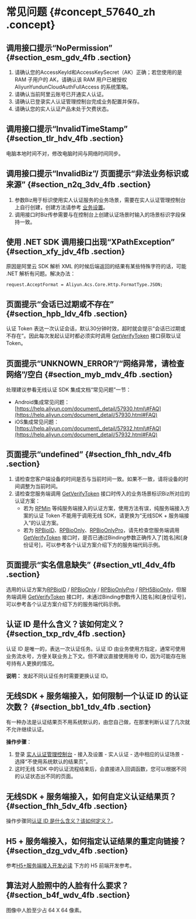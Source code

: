 # 常见问题 {#concept_57640_zh .concept}

## 调用接口提示“NoPermission” {#section_esm_gdv_4fb .section}

1.  请确认您的AccessKeyId和AccessKeySecret（AK）正确；若您使用的是 RAM 子用户的 AK，请确认该 RAM 用户已被授权 AliyunYundunCloudAuthFullAccess 的系统策略。
2.  请确认当前阿里云账号已开通实人认证。
3.  请确认已登录实人认证管理控制台完成业务配置并保存。
4.  请确认您的实人认证产品未处于欠费状态。

## 调用接口提示“InvalidTimeStamp” {#section_tlr_hdv_4fb .section}

电脑本地时间不对，修改电脑时间与网络时间同步。

## 调用接口提示“InvalidBiz”/ 页面提示“非法业务标识或来源” {#section_n2q_3dv_4fb .section}

1.  参数Biz用于标识使用实人认证服务的业务场景，需要在实人认证管理控制台上自行创建，创建方法请参考 [业务设置](https://help.aliyun.com/document_detail/59975.html)。
2.  调用接口时Biz传参需要与在控制台上创建认证场景时输入的场景标识字段保持一致。

## 使用 .NET SDK 调用接口出现“XPathException” {#section_xfy_jdv_4fb .section}

原因是阿里云 SDK 解析 XML 的时候后端返回的结果有某些特殊字符的话，可能 .NET 解析有问题。解决办法：

```
request.AcceptFormat = Aliyun.Acs.Core.Http.FormatType.JSON;
```

## 页面提示“会话已过期或不存在” {#section_hpb_ldv_4fb .section}

认证 Token 表达一次认证会话，默认30分钟时效，超时就会提示“会话已过期或不存在”。因此每次发起认证时都必须实时调用 [GetVerifyToken](https://help.aliyun.com/document_detail/57050.html) 接口获取认证 Token。

## 页面提示“UNKNOWN\_ERROR”/“网络异常，请检查网络”/空白 {#section_myb_mdv_4fb .section}

处理建议参看无线认证 SDK 集成文档“常见问题”一节：

-   Android集成常见问题：[https://help.aliyun.com/document\_detail/57930.html\#FAQ](https://help.aliyun.com/document_detail/57930.html#FAQ)
-   iOS集成常见问题：[https://help.aliyun.com/document\_detail/57932.html\#FAQ](https://help.aliyun.com/document_detail/57932.html#FAQ)

## 页面提示“undefined” {#section_fhh_ndv_4fb .section}

1.  请检查您客户端设备的时间是否与当前时间一致。如果不一致，请将设备的时间调整为当前时间。
2.  请检查您服务端调用 [GetVerifyToken](https://help.aliyun.com/document_detail/57050.html) 接口时传入的业务场景标识Biz所对应的认证方案：
    -   若为 [RPMin](https://help.aliyun.com/document_detail/61362.html#RPMin) 等纯服务端接入的认证方案，使用方法有误，纯服务端接入方案的认证 Token 不能用于调用无线 SDK，请更换为“无线SDK + 服务端接入”的认证方案。
    -   若为 [RPBioID](https://help.aliyun.com/document_detail/61362.html#RPBioID)、[RPBioOnly](https://help.aliyun.com/document_detail/61362.html#RPBioOnly)、[RPBioOnlyPro](https://help.aliyun.com/document_detail/61362.html#RPBioOnlyPro)，请先检查您服务端调用 [GetVerifyToken](https://help.aliyun.com/document_detail/57050.html) 接口时，是否已通过Binding参数正确传入了\[姓名\]和\[身份证号\]，可以参考各个认证方案介绍下方的服务端代码示例。

## 页面提示“实名信息缺失” {#section_vtl_4dv_4fb .section}

选用的认证方案为[RPBioID](https://help.aliyun.com/document_detail/61362.html#RPBioID) / [RPBioOnly](https://help.aliyun.com/document_detail/61362.html#RPBioOnly) / [RPBioOnlyPro](https://help.aliyun.com/document_detail/61362.html#RPBioOnlyPro) / [RPH5BioOnly](https://help.aliyun.com/document_detail/61362.html#RPH5BioOnly)，但服务端调用 [GetVerifyToken](https://help.aliyun.com/document_detail/57050.html) 接口时，未通过Binding参数传入\[姓名\]和\[身份证号\]，可以参考各个认证方案介绍下方的服务端代码示例。

## 认证 ID 是什么含义？该如何定义？ {#section_txp_rdv_4fb .section}

认证 ID 是唯一的，表达一次认证任务。认证 ID 由业务使用方指定，通常可使用业务流水号，方便关联业务上下文。但不建议直接使用账号 ID，因为可能存在账号持有人更换的情况。

**说明：** 发起不同认证任务时需要更换认证 ID。

## 无线SDK + 服务端接入，如何限制一个认证 ID 的认证次数？ {#section_bb1_tdv_4fb .section}

有一种办法是认证结果页不用系统默认的，由您自己做，在那里判断认证了几次就不允许继续认证。

**操作步骤**：

1.  登录 [实人认证管理控制台](https://yundun.console.aliyun.com/?p=cloudauth) - 接入及设置 - 实人认证 - 选中相应的认证场景 - 选择“不使用系统默认的结果页”。
2.  这时无线 SDK 中的认证流程结束后，会直接进入回调函数，您可以根据不同的认证状态出不同的页面。

## 无线SDK + 服务端接入，如何自定义认证结果页？ {#section_fhh_5dv_4fb .section}

操作步骤同[认证 ID 是什么含义？该如何定义？](#)。

## H5 + 服务端接入，如何指定认证结果的重定向链接？ {#section_dzg_vdv_4fb .section}

参考[H5+服务端接入开发必读](https://help.aliyun.com/document_detail/58644.html#H5Server) 下方的 H5 前端开发参考。

## 算法对人脸照中的人脸有什么要求？ {#section_b4f_wdv_4fb .section}

图像中人脸至少占 64 X 64 像素。

